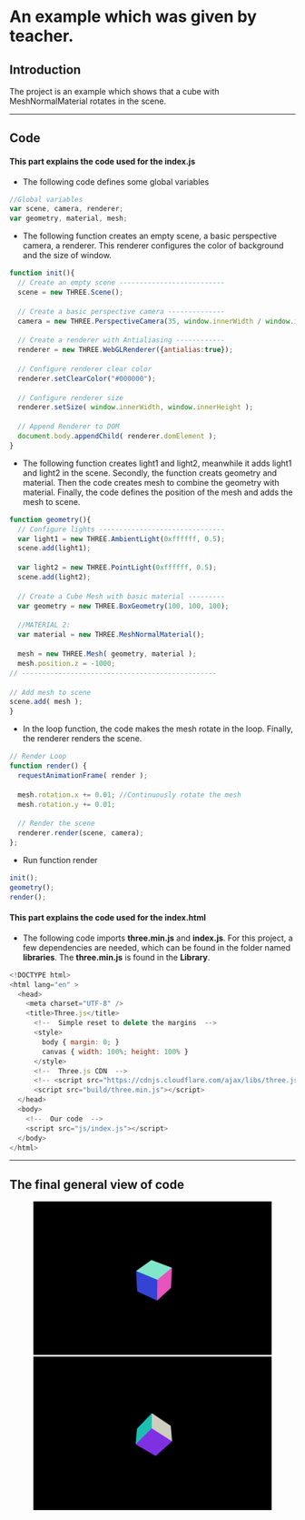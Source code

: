 # An example which was given by teacher.

## Introduction

The project is an example which shows that a cube with MeshNormalMaterial rotates in the scene.

---

## Code

#### This part explains the code used for the **index.js**

* The following code defines some global variables

```JavaScript
//Global variables
var scene, camera, renderer;
var geometry, material, mesh;
```

* The following function creates an empty scene, a basic perspective camera, a renderer. This renderer configures the color of background and the size of window.

```JavaScript
function init(){
  // Create an empty scene --------------------------
  scene = new THREE.Scene();

  // Create a basic perspective camera --------------
  camera = new THREE.PerspectiveCamera(35, window.innerWidth / window.innerHeight, 300, 10000 );

  // Create a renderer with Antialiasing ------------
  renderer = new THREE.WebGLRenderer({antialias:true});

  // Configure renderer clear color
  renderer.setClearColor("#000000");

  // Configure renderer size
  renderer.setSize( window.innerWidth, window.innerHeight );

  // Append Renderer to DOM
  document.body.appendChild( renderer.domElement );
}
```

* The following function creates light1 and light2, meanwhile it adds light1 and light2 in the scene. Secondly, the function creats geometry and material. Then the code creates mesh to combine the geometry with material. Finally, the code defines the position of the mesh and adds the mesh to scene.

```JavaScript
function geometry(){
  // Configure lights -------------------------------
  var light1 = new THREE.AmbientLight(0xffffff, 0.5);
  scene.add(light1);

  var light2 = new THREE.PointLight(0xffffff, 0.5);
  scene.add(light2);

  // Create a Cube Mesh with basic material ---------
  var geometry = new THREE.BoxGeometry(100, 100, 100);

  //MATERIAL 2:
  var material = new THREE.MeshNormalMaterial();

  mesh = new THREE.Mesh( geometry, material );
  mesh.position.z = -1000;
// ------------------------------------------------

// Add mesh to scene
scene.add( mesh );
}
```

* In the loop function, the code makes the mesh rotate in the loop. Finally, the renderer renders the scene.

```JavaScript
// Render Loop
function render() {
  requestAnimationFrame( render );

  mesh.rotation.x += 0.01; //Continuously rotate the mesh
  mesh.rotation.y += 0.01;

  // Render the scene
  renderer.render(scene, camera);
};
```

* Run function render

```JavaScript
init();
geometry();
render();
```

#### This part explains the code used for the **index.html**

* The following code imports **three.min.js** and **index.js**. For this project, a few dependencies are needed, which can be found in the folder named **libraries**. The **three.min.js** is found in the **Library**.

```JavaScript
<!DOCTYPE html>
<html lang="en" >
  <head>
    <meta charset="UTF-8" />
    <title>Three.js</title>
      <!--  Simple reset to delete the margins  -->
      <style>
        body { margin: 0; }
        canvas { width: 100%; height: 100% }
      </style>
      <!--  Three.js CDN  -->
      <!-- <script src="https://cdnjs.cloudflare.com/ajax/libs/three.js/96/three.min.js"></script>-->
      <script src="build/three.min.js"></script>
  </head>
  <body>
    <!--  Our code  -->
    <script src="js/index.js"></script>
  </body>
</html>
  ```

---

## The final general view of code
<p align="center">
<img alt="abramovic" src="assets/cube1.jpg" width="420" />
<img alt="abramovic" src="assets/cube2.jpg" width="420" />
</p>
